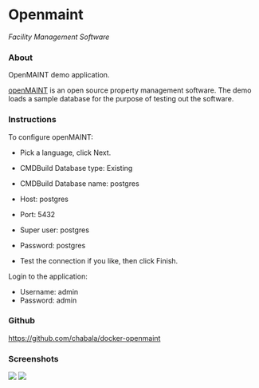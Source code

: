 # Openmaint
_Facility Management Software_

### About
OpenMAINT demo application.

[openMAINT](http://openmaint.org) is an open source property management software. The demo loads a sample database for the purpose of testing out the software.

### Instructions

To configure openMAINT:

* Pick a language, click Next.

* CMDBuild Database type: Existing
* CMDBuild Database name: postgres
* Host: postgres
* Port: 5432
* Super user: postgres
* Password: postgres

* Test the connection if you like, then click Finish.

Login to the application:
* Username: admin
* Password: admin

### Github

https://github.com/chabala/docker-openmaint

### Screenshots
[![](screenshots/openmaint1-small.png)](screenshots/openmaint1.png) [![](screenshots/openmaint2-small.png)](screenshots/openmaint2.png)

